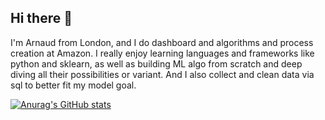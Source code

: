 ## Hi there 👋

I'm Arnaud from London, and I do dashboard and algorithms and process creation at Amazon. I really enjoy learning languages and frameworks like python and sklearn, as well as building ML algo from scratch and deep diving all their possibilities or variant. And I also collect and clean data via sql to better fit my model goal. 

[![Anurag's GitHub stats](https://github-readme-stats.vercel.app/api?username=cruchau)](https://github.com/anuraghazra/github-readme-stats)
